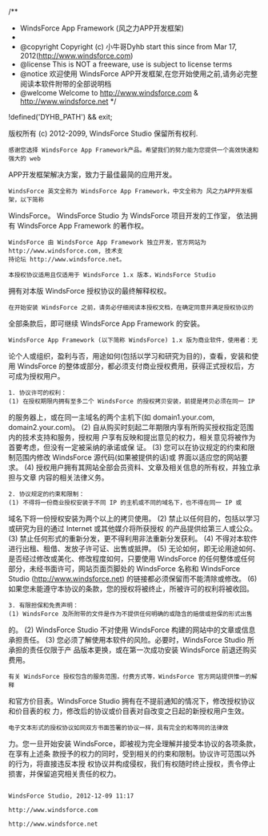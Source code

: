 /**
 * WindsForce App Framework (风之力APP开发框架)
 *
 * @copyright    Copyright (c) 小牛哥Dyhb start this since from Mar 17, 2012(http://www.windsforce.com)
 * @license        This is NOT a freeware, use is subject to license terms
 * @notice         欢迎使用 WindsForce APP开发框架,在您开始使用之前,请务必完整阅读本软件附带的全部说明档
 * @welcome     Welcome to http://www.windsforce.com & http://www.windsforce.net
 */

!defined('DYHB_PATH') && exit;

版权所有 (c) 2012-2099, WindsForce Studio
保留所有权利.

    感谢您选择 WindsForce App Framework产品。希望我们的努力能为您提供一个高效快速和强大的 web
APP开发框架解决方案，致力于最佳最简的应用开发。

    WindsForce 英文全称为 WindsForce App Framework，中文全称为 风之力APP开发框架，以下简称
WindsForce。
    WindsForce Studio 为 WindsForce 项目开发的工作室，
依法拥有 WindsForce App Framework 的著作权。

    WindsForce 由 WindsForce App Framework 独立开发，官方网站为 http://www.windsforce.com, 技术支
    持论坛 http://www.windsforce.net。

    本授权协议适用且仅适用于 WindsForce 1.x 版本，WindsForce Studio
拥有对本版 WindsForce 授权协议的最终解释权权。

    在开始安装 WindsForce 之前，请务必仔细阅读本授权文档，在确定同意并满足授权协议的
全部条款后，即可继续 WindsForce App Framework 的安装。

    WindsForce App Framework (以下简称 WindsForce) 1.x 版为商业软件，使用者：无
论个人或组织，盈利与否，用途如何(包括以学习和研究为目的)，查看，安装和使用 WindsForce
的整体或部分，都必须支付商业授权费用，获得正式授权后，方可成为授权用户。

    1. 协议许可的权利：
    (1) 在授权期限内拥有至多二个 WindsForce 的授权拷贝安装，前提是拷贝必须在同一 IP
的服务器上，或在同一主域名的两个主机下(如 domain1.your.com, domain2.your.com)。
    (2) 自从购买时刻起二年期限内享有所购买授权指定范围内的技术支持和服务，授权用
户享有反映和提出意见的权力，相关意见将被作为首要考虑，但没有一定被采纳的承诺或保
证。
    (3) 您可以在协议规定的约束和限制范围内修改 WindsForce 源代码(如果被提供的话)或
界面以适应您的网站要求。
    (4) 授权用户拥有其网站全部会员资料、文章及相关信息的所有权，并独立承担与文章
内容的相关法律义务。

    2. 协议规定的约束和限制：
    (1) 不得将一份商业授权安装于不同 IP 的主机或不同的域名下，也不得在同一 IP 或
域名下将一份授权安装为两个以上的拷贝使用。
    (2) 禁止以任何目的，包括以学习或研究为目的通过 Internet 或其他媒介将所获授权
的产品提供给第三人或公众。
    (3) 禁止任何形式的重新分发，更不得利用非法重新分发获利。
    (4) 不得对本软件进行出租、租借、发放子许可证、出售或抵押。
    (5) 无论如何，即无论用途如何、是否经过修改或美化、修改程度如何，只要使用
WindsForce 的任何整体或任何部分，未经书面许可，网站页面页脚处的 WindsForce 名称和
WindsForce Studio (http://www.windsforce.net) 的链接都必须保留而不能清除或修改。
    (6) 如果您未能遵守本协议的条款，您的授权将被终止，所被许可的权利将被收回。

    3. 有限担保和免责声明：
    (1) WindsForce 及所附带的文件是作为不提供任何明确的或隐含的赔偿或担保的形式出售
的。
    (2) WindsForce Studio 不对使用 WindsForce 构建的网站中的文章或信息承担责任。
    (3) 您必须了解使用本软件的风险。必要时，WindsForce Studio 所承担的责任仅限于产
品版本更换，或在第一次成功安装 WindsForce 前退还购买费用。

    有关 WindsForce 授权包含的服务范围，付费方式等，WindsForce 官方网站提供惟一的解释
和官方价目表。WindsForce Studio 拥有在不提前通知的情况下，修改授权协议和价目表的权
力，修改后的协议或价目表对自改变之日起的新授权用户生效。

    电子文本形式的授权协议如同双方书面签署的协议一样，具有完全的和等同的法律效
力。您一旦开始安装 WindsForce，即被视为完全理解并接受本协议的各项条款，在享有上述条
款授予的权力的同时，受到相关的约束和限制。协议许可范围以外的行为，将直接违反本授
权协议并构成侵权，我们有权随时终止授权，责令停止损害，并保留追究相关责任的权力。


                                                                                                                                    WindsForce Studio, 2012-12-09 11:17
                                                                                                                                    http://www.windsforce.com
                                                                                                                                    http://www.windsforce.net